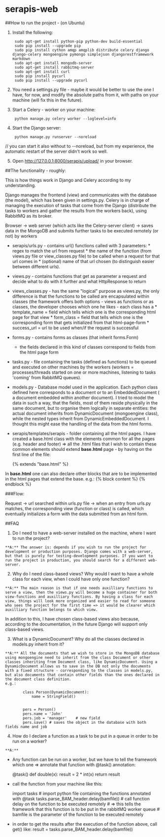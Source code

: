 serapis-web <obsolete documentation>
===========

##How to run the project - (on Ubuntu)

1. Install the following:
                                             
        sudo apt-get install python-pip python-dev build-essential
        sudo pip install --upgrade pip
        sudo pip install cython amqp amqplib distribute celery django django-celery mongoengine pymongo simplejson djangorestframework markdown
        sudo apt-get install mongodb-server
        sudo apt-get install rabbitmq-server
        sudo apt-get install curl
        sudo pip install pycurl
        sudo pip install --upgrade pycurl


2. You need a settings.py file - maybe it would be better to use the one I have, for now, and modify the absolute paths from it, with paths on your machine (will fix this in the future).

3. Start a Celery - worker on your machine:

        python manage.py celery worker --loglevel=info

4. Start the Django server:

        python manage.py runserver --noreload

 // you can start it also without to --noreload, but from my experience, the automatic restart of the server didn't work so well. 

5. Open http://127.0.0.1:8000/serapis/upload/ in your browser.



##The functionality - roughly:


This is how things work in Django and Celery according to my understanding.

Django manages the frontend (view) and communicates with the database (the model), which has been given in settings.py. Celery is in charge of managing the execution of tasks that come from the Django (distribute the tasks to workers and gather the results from the workers back), using RabbitMQ as its broker.

Browser -> web server (which acts like the Celery-server client) -> saves data in the MongoDB and submits further tasks to be executed remotely (or not) by workers


- serapis/urls.py - contains url() functions called with 3 parameters:
		* regex to match the url from request
		* the name of the function (from views.py file or view_classes.py file) to be called when a request for that url comes in
		* (optional) name of that url chosen (to distinguish easier between different urls).

- views.py - contains functions that get as parameter a request and decide what to do with it further and what HttpResponse to return
- views_classes.py - has the same "logical" purpose as views.py, the only difference is that the functions to be called are encapsulated within classes (the framework offers both options - views as functions or as classes, the developer chooses which one he likes
		- each class has a 
				* template_name = field which tells which one is the corresponding html page for that view
				* form_class = field that tells which one is the corresponding form that gets initialized from that html-page-form
				* success_url = url to be used when/if the request is successful



- forms.py - contains forms as classes (that inherit forms.Form)
	 - the fields declared in this kind of classes correspond to fields from the  html page form

- tasks.py - file containing the tasks (defined as functions) to be queued and executed on other machines by the workers (workers = processes/threads started on one or more machines, listening to tasks 'coming' from RabbitMQ queues).

- models.py - Database model used in the application. Each python class defined here corresponds to a document or to an EmbeddedDocument ( a document embedded within another document). I tried to model the data in such a way, that the fields, most of them reside physically in the same document, but to organise them logically in separate entities: the actual document inherits from DynamicDocument (mongoengine class), while the nested types inherit from DynamicEmbeddedDocument. I thought this might ease the handling of the data from the html forms.


- serapis/templates/serapis - folder containing all the html pages. I have created a base.html class with the elements common for all the pages (e.g. header and footer) => all the .html files that I wish to contain these common elements should extend **base.html** page - by having on the first line of the file:

	{% extends "base.html" %}

In **base.html** one can also declare other blocks that are to be implemented in the html pages that extend the base.
	e.g.:
	{% block content %}
	<!-- Here comes some html...-->
    	{% endblock %}

###Flow:

Request -> url searched within urls.py file -> when an entry from urls.py matches, the corresponding view (function or class) is called, which eventually initializes a form with the data submitted from an html form.


##FAQ


1.    Do I need to have a web-server installed on the machine, where I want to run the project?

    **A:** The answer is: depends if you wish to run the project for development or production purposes. Django comes with a web-server, but that is purely for testing-development purposes. If you want to run the project in production, you should search for a different web-server.

2.    Why do I need class-based views? Why would I want to have a whole class for each view, when I could have only one function?

    **A:** The main reason is that if one needs auxilliary functions to serve a view, then the views.py will become a huge container for both view-functions and auxilliary functions. By having a class for each view, things will look more organized and easier to read for someone who sees the project for the first time => it would be clearer which auxilliary function belongs to which view.
In addition to this, I have chosen class-based views also because, according to the documentation, in the future Django will support only class-based views.

3.    What is a DynamicDocument? Why do all the classes declared in models.py inherit from it?

    **A:** All the documents that we wish to store in the MongoDB database using mongoengine need to inherit from the class Document or other classes inheriting from Document class, like DynamicDocument. Using a DynamicDocument allows us to save in the DB not only the documents with a fixed structure - corresponding to the classes in models.py, but also documents that contain other fields than the ones declared in the document class definition. 
    e.g.:

            class Person(DynamicDocument):
        	    name = StringField()
 

            pers = Person()
            pers.name = 'John'
            pers.job = 'manager'    # new field
            pers.save()	# saves the object in the database with both fields name and job



4.    How do I declare a function as a task to be put in a queue in order to be run on a worker?


    **A:**
 - Any function can be run on a worker, but we have to tell the framework which one => annotate that function with @task() annotation:

    @task()
    def double(x):
        result = 2 * int(x)
	return result

 - call the function from your machine like this:

    import tasks 	# import python file containing the functions annotated with @task
    tasks.parse_BAM_header.delay(bamfile))	# call function delay on the function to be executed remotely 
						# => this tells the framework that this function is to be put in the rabbitMQ worker queue
						# bamfile is the parameter of the function to be executed remotely
 - in order to get the results after the execution of the function above, call get() like:
	result = tasks.parse_BAM_header.delay(bamfile))




